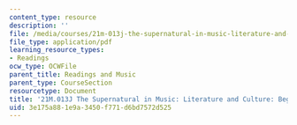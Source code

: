 ```yaml
---
content_type: resource
description: ''
file: /media/courses/21m-013j-the-supernatural-in-music-literature-and-culture-fall-2013/3e175a881e9a3450f771d6bd7572d525_MIT21M_013JF13_Begnrs_Gde.pdf
file_type: application/pdf
learning_resource_types:
- Readings
ocw_type: OCWFile
parent_title: Readings and Music
parent_type: CourseSection
resourcetype: Document
title: '21M.013J The Supernatural in Music: Literature and Culture: Beginner''s Guide'
uid: 3e175a88-1e9a-3450-f771-d6bd7572d525
---
```

